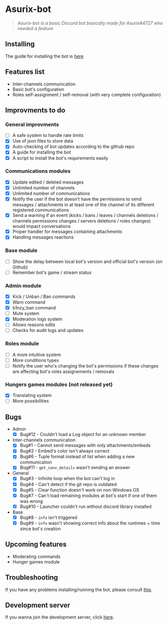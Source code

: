 # Asurix-bot

> *Asurix-bot is a basic Discord bot basically made for Asurix#4727 who needed a feature*

## Installing

The guide for installing the bot is [here](INSTALLING.md)

## Features list

* Inter-channels communication
* Basic bot's configuration
* Roles self-assignment / self-removal (with very complete configuration)

## Improvments to do

### General improvments

* [ ] A safe system to handle rate limits
* [X] Use of json files to store data
* [X] Auto-checking of bot updates according to the github repo
* [X] A guide for installing the bot
* [X] A script to install the bot's requirements easily

### Communications modules

* [X] Update edited / deleted messages
* [X] Unlimited number of channels
* [X] Unlimited number of communications
* [X] Notify the user if the bot doesn't have the permissions to send messages / attachments in at least one of the channel of its different registered communications
* [X] Send a warning if an event (kicks / bans / leaves / channels deletions / channels permissions changes / servers deletions / roles changes) would impact conversations
* [X] Proper handler for messages containing attachments
* [X] Handling messages reactions

### Base module

* [ ] Show the delay between local bot's version and official bot's version (on Github)
* [ ] Remember bot's game / stream status

### Admin module

* [X] Kick / Unban / Ban commands
* [X] Warn command
* [X] b1nzy_ban command
* [ ] Mute system
* [X] Moderation logs system
* [ ] Allows reasons edits
* [ ] Checks for audit logs and updates

### Roles module

* [ ] A more intuitive system
* [ ] More conditions types
* [ ] Notify the user who's changing the bot's permissions if these changes are affecting bot's roles assignements / removals

### Hungers games modules (not released yet)

* [X] Translating system
* [ ] More possibilities

## Bugs

* Admin
  * [X] Bug#12 - Couldn't load a Log object for an unknown member
* Inter-channels communication
  * [X] Bug#1 - Cannot send messages with only attachments/embeds
  * [X] Bug#2 - Embed's color isn't always correct
  * [X] Bug#6 - Tuple format instead of list when adding a new communication
  * [X] Bug#11 - `get_conv_details` wasn't sending an answer
* General
  * [X] Bug#3 - Infinite loop when the bot can't log in
  * [X] Bug#4 - Can't detect if the git repo is outdated
  * [X] Bug#5 - Clear function doesn't work on non-Windows OS
  * [X] Bug#7 - Can't load remaining modules at bot's start if one of them was wrong
  * [X] Bug#10 - Launcher couldn't run without discord library installed
* Base
  * [X] Bug#8 - `info` isn't triggered
  * [X] Bug#9 - `info` wasn't showing correct info about the runtimes + time since bot's creation

## Upcoming features

* Moderating commands
* Hunger games module

## Troubleshooting

If you have any problems installing/running the bot, please consult [this](TROUBLESHOOTING.md).

## Development server

If you wanna join the development server, click [here](https://discord.gg/nXHZF53).